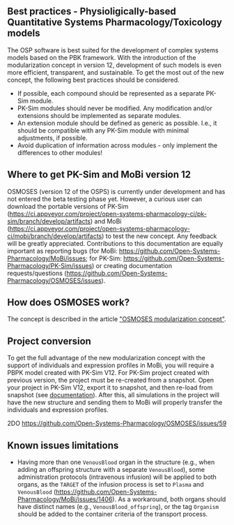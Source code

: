 ## Best practices - Physioligically-based Quantitative Systems Pharmacology/Toxicology models

The OSP software is best suited for the development of complex systems models based on the PBK framework. With the introduction of the modularization concept in version 12, development of such models is even more efficient, transparent, and sustainable. To get the most out of the new concept, the following best practices should be considered.

- If possible, each compound should be represented as a separate PK-Sim module.
- PK-Sim modules should never be modified. Any modification and/or extensions should be implemented as separate modules.
- An extension module should be defined as generic as possible. I.e., it should be compatible with any PK-Sim module with minimal adjustments, if possible.
- Avoid duplication of information across modules - only implement the differences to other modules!


## Where to get PK-Sim and MoBi version 12

OSMOSES (version 12 of the OSPS) is currently under development and has not entered the beta testing phase yet. However, a curious user can download the portable versions of PK-Sim (https://ci.appveyor.com/project/open-systems-pharmacology-ci/pk-sim/branch/develop/artifacts) and MoBi (https://ci.appveyor.com/project/open-systems-pharmacology-ci/mobi/branch/develop/artifacts) to test the new concept. Any feedback will be greatly appreciated. Contributions to this documentation are equally important as reporting bugs (for MoBi: https://github.com/Open-Systems-Pharmacology/MoBi/issues; for PK-Sim: https://github.com/Open-Systems-Pharmacology/PK-Sim/issues) or creating documentation requests/questions (https://github.com/Open-Systems-Pharmacology/OSMOSES/issues).

## How does OSMOSES work?

The concept is described in the article ["OSMOSES modularization concept"](Modularization-concept.md).

## Project conversion

To get the full advantage of the new modularization concept with the support of individuals and expression profiles in MoBi, you will require a PBPK model created with PK-Sim V12. For PK-Sim project created with previous version, the project must be re-created from a snapshot. Open your project in PK-Sim V12, export it to snapshot, and then re-load from snapshot (see [documentation](https://docs.open-systems-pharmacology.org/working-with-pk-sim/pk-sim-documentation/importing-exporting-project-data-models#exporting-project-to-snapshot-loading-project-from-snapshot)). After this, all simulations in the project will have the new structure and sending them to MoBi will properly transfer the individuals and expression profiles.

2DO https://github.com/Open-Systems-Pharmacology/OSMOSES/issues/59

## Known issues limitations

- Having more than one `VenousBlood` organ in the structure (e.g., when adding an offspring structure with a separate `VenousBlood`), some administration protocols (intravenous infusion) will be applied to both organs, as the `TARGET` of the infusion process is set to `Plasma` and `VenousBlood` (https://github.com/Open-Systems-Pharmacology/MoBi/issues/1406). As a workaround, both organs should have distinct names (e.g., `VenousBlood_offspring`), or the tag `Organism` should be added to the container criteria of the transport process.